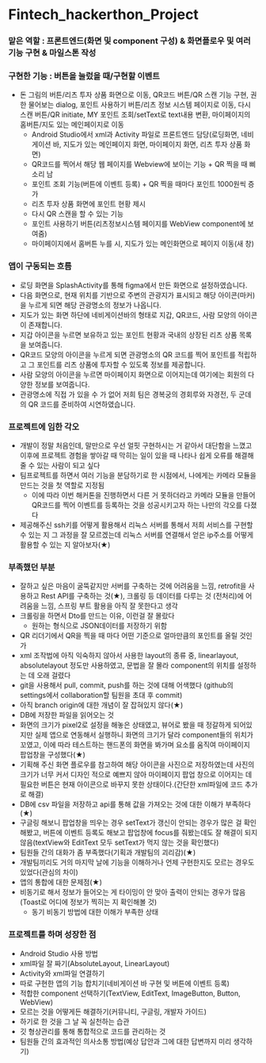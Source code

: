 # Fintech_hackerthon_Project

### 맡은 역할 : 프론트엔드(화면 및 component 구성) & 화면플로우 및 여러 기능 구현 & 마일스톤 작성
### 구현한 기능 : 버튼을 눌렀을 때/구현할 이벤트 
- 돈 그림의 버튼/리츠 투자 상품 화면으로 이동, QR코드 버튼/QR 스캔 기능 구현, 권한 물어보는 dialog, 포인트 사용하기 버튼/리츠 정보 시스템 페이지로 이동, 다시 스캔 버튼/QR initiate, MY 포인트 조회/setText로 text내용 변환, 마이페이지의 홈버튼/지도 있는 메인페이지로 이동
    - Android Studio에서 xml과 Activity 파일로 프론트엔드 담당(로딩화면, 네비게이션 바, 지도가 있는 메인페이지 화면, 마이페이지 화면, 리츠 투자 상품 화면)
    - QR코드를 찍어서 해당 웹 페이지를 Webview에 보이는 기능 + QR 찍을 때 삐 소리 남
    - 포인트 조회 기능(버튼에 이벤트 등록) + QR 찍을 때마다 포인트 1000원씩 증가
    - 리츠 투자 상품 화면에 포인트 현황 제시
    - 다시 QR 스캔을 할 수 있는 기능
    - 포인트 사용하기 버튼(리츠정보시스템 페이지를 WebView component에 보여줌)
    - 마이페이지에서 홈버튼 누를 시, 지도가 있는 메인화면으로 페이지 이동(새 창)

### 앱이 구동되는 흐름
- 로딩 화면을 SplashActivity를 통해 figma에서 만든 화면으로 설정하였습니다.
- 다음 화면으로, 현재 위치를 기반으로 주변의 관광지가 표시되고 해당 아이콘(마커)을 누르게 되면 해당 관광명소의 정보가 나옵니다. 
- 지도가 있는 화면 하단에 네비게이션바의 형태로 지갑, QR코드, 사람 모양의 아이콘이 존재합니다.
- 지갑 아이콘을 누르면 보유하고 있는 포인트 현황과 국내의 상장된 리츠 상품 목록을 보여줍니다.
- QR코드 모양의 아이콘을 누르게 되면 관광명소의 QR 코드를 찍어 포인트를 적립하고 그 포인트를 리츠 상품에 투자할 수 있도록 정보를 제공합니다.
- 사람 모양의 아이콘을 누르면 마이페이지 화면으로 이어지는데 여기에는 회원의 다양한 정보를 보여줍니다.
- 관광명소에 직접 가 있을 수 가 없어 저희 팀은 경복궁의 경회루와 자경전, 두 군데의 QR 코드를 준비하여 시연하였습니다.

### 프로젝트에 임한 각오
- 개발이 정말 처음인데, 말만으로 우선 얼핏 구현하시는 거 같아서 대단함을 느꼈고 이후에 프로젝트 경험을 쌓아갈 때
막히는 일이 있을 때 나타나 쉽게 오류를 해결해 줄 수 있는 사람이 되고 싶다
- 팀프로젝트를 하면서 여러 기능을 분담하기로 한 시점에서, 나에게는 카메라 모듈을 만드는 것을 첫 역할로 지정됨
    - 이에 따라 이번 해커톤을 진행하면서 다른 거 못하더라고 카메라 모듈을 만들어 QR코드를 찍어 이벤트를 등록하는 것을 성공시키고자 하는 나만의 각오를 다졌다
- 제공해주신 ssh키를 어떻게 활용해서 리눅스 서버를 통해서 저희 서비스를 구현할 수 있는 지 그 과정을 잘 모르겠는데 리눅스 서버를 
연결해서 얻은 ip주소를 어떻게 활용할 수 있는 지 알아보자(★)

### 부족했던 부분
- 잘하고 싶은 마음이 굴뚝같지만 서버를 구축하는 것에 어려움을 느낌, retrofit을 사용하고 Rest API를 구축하는 것(★), 크롤링 등 데이터를 다루는 것
(전처리)에 어려움을 느낌, 스프링 부트 활용을 아직 잘 못한다고 생각
- 크롤링을 하면서 Dto를 만드는 이유, 이런걸 잘 몰랐다
    - 원하는 형식으로 JSON데이터를 저장하기 위함
- QR 리더기에서 QR을 찍을 때 마다 어떤 기준으로 얼마만큼의 포인트를 올릴 것인 가
- xml 조작법에 아직 익숙하지 않아서 사용한 layout의 종류 중, linearlayout, absolutelayout 정도만 사용하였고, 문법을 잘 몰라 component의 위치를 설정하는 데 오래 걸렸다
- git을 사용해서 pull, commit, push를 하는 것에 대해 어색했다 (github의 settings에서 collaboration할 팀원을 초대 후 commit)
- 아직 branch origin에 대한 개념이 잘 잡혀있지 않다(★)
- DB에 저장한 파일을 읽어오는 것
- 화면의 크기가 pixel2로 설정을 해놓은 상태였고, 뷰어로 봤을 때 정갈하게 되어있지만 실제 앱으로 연동해서 실행하니 화면의 크기가 달라 component들의 위치가 꼬였고, 이에 따라 테스트하는 핸드폰의 화면을 봐가며 요소를 움직여 마이페이지 팝업창을 구성했다(★)
- 기획해 주신 화면 플로우를 참고하여 해당 아이콘을 사진으로 저장하였는데 사진의 크기가 너무 커서 디자인 적으로 예쁘지 않아 마이페이지 팝업 창으로 이어지는 데 필요한 버튼은 현재 아이콘으로 바꾸지 못한 상태이다.(간단한 xml파일에 코드 추가로 해결)
- DB에 csv 파일을 저장하고 api를 통해 값을 가져오는 것에 대한 이해가 부족하다(★)
- 구글링 해보니 팝업창을 띄우는 경우 setText가 갱신이 안되는 경우가 많은 걸 확인해봤고, 버튼에 이벤트 등록도 해보고 팝업창에 focus를 줘봤는데도
잘 해결이 되지 않음(textView와 EditText 모두 setText가 먹지 않는 것을 확인했다)
- 팀원들 간의 대화가 좀 부족했다(기획과 개발팀의 괴리감)(★)
- 개발팀끼리도 거의 마지막 날에 기능을 이해하거나 언제 구현한지도 모르는 경우도 있었다(관심의 차이)
- 앱의 통합에 대한 문제점(★)
- 비동기로 해서 정보가 들어오는 게 타이밍이 안 맞아 출력이 안되는 경우가 많음(Toast로 어디에 정보가 찍히는 지 확인해볼 것)
    - 동기 비동기 방법에 대한 이해가 부족한 상태
    
### 프로젝트를 하며 성장한 점
- Android Studio 사용 방법
- xml파일 잘 짜기(AbsoluteLayout, LinearLayout)
- Activity와 xml파일 연결하기
- 따로 구현한 앱의 기능 합치기(네비게이션 바 구현 및 버튼에 이벤트 등록)
- 적합한 component 선택하기(TextView, EditText, ImageButton, Button, WebView)
- 모르는 것을 어떻게든 해결하기(커뮤니티, 구글링, 개발자 가이드)
- 하기로 한 것을 그 날 꼭 실천하는 습관
- 깃 형상관리를 통해 통합적으로 코드를 관리하는 것
- 팀원들 간의 효과적인 의사소통 방법(예상 답안과 그에 대한 답변까지 미리 생각하기)
